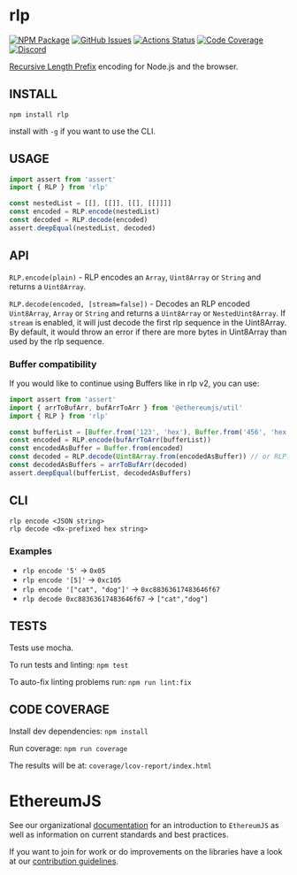 # rlp

[![NPM Package][rlp-npm-badge]][rlp-npm-link]
[![GitHub Issues][rlp-issues-badge]][rlp-issues-link]
[![Actions Status][rlp-actions-badge]][rlp-actions-link]
[![Code Coverage][rlp-coverage-badge]][rlp-coverage-link]
[![Discord][discord-badge]][discord-link]

[Recursive Length Prefix](https://eth.wiki/en/fundamentals/rlp) encoding for Node.js and the browser.

## INSTALL

`npm install rlp`

install with `-g` if you want to use the CLI.

## USAGE

```typescript
import assert from 'assert'
import { RLP } from 'rlp'

const nestedList = [[], [[]], [[], [[]]]]
const encoded = RLP.encode(nestedList)
const decoded = RLP.decode(encoded)
assert.deepEqual(nestedList, decoded)
```

## API

`RLP.encode(plain)` - RLP encodes an `Array`, `Uint8Array` or `String` and returns a `Uint8Array`.

`RLP.decode(encoded, [stream=false])` - Decodes an RLP encoded `Uint8Array`, `Array` or `String` and returns a `Uint8Array` or `NestedUint8Array`. If `stream` is enabled, it will just decode the first rlp sequence in the Uint8Array. By default, it would throw an error if there are more bytes in Uint8Array than used by the rlp sequence.

### Buffer compatibility

If you would like to continue using Buffers like in rlp v2, you can use:

```typescript
import assert from 'assert'
import { arrToBufArr, bufArrToArr } from '@ethereumjs/util'
import { RLP } from 'rlp'

const bufferList = [Buffer.from('123', 'hex'), Buffer.from('456', 'hex')]
const encoded = RLP.encode(bufArrToArr(bufferList))
const encodedAsBuffer = Buffer.from(encoded)
const decoded = RLP.decode(Uint8Array.from(encodedAsBuffer)) // or RLP.decode(encoded)
const decodedAsBuffers = arrToBufArr(decoded)
assert.deepEqual(bufferList, decodedAsBuffers)
```

## CLI

`rlp encode <JSON string>`\
`rlp decode <0x-prefixed hex string>`

### Examples

- `rlp encode '5'` -> `0x05`
- `rlp encode '[5]'` -> `0xc105`
- `rlp encode '["cat", "dog"]'` -> `0xc88363617483646f67`
- `rlp decode 0xc88363617483646f67` -> `["cat","dog"]`

## TESTS

Tests use mocha.

To run tests and linting: `npm test`

To auto-fix linting problems run: `npm run lint:fix`

## CODE COVERAGE

Install dev dependencies: `npm install`

Run coverage: `npm run coverage`

The results will be at: `coverage/lcov-report/index.html`

# EthereumJS

See our organizational [documentation](https://ethereumjs.readthedocs.io) for an introduction to `EthereumJS` as well as information on current standards and best practices.

If you want to join for work or do improvements on the libraries have a look at our [contribution guidelines](https://ethereumjs.readthedocs.io/en/latest/contributing.html).

[discord-badge]: https://img.shields.io/static/v1?logo=discord&label=discord&message=Join&color=blue
[discord-link]: https://discord.gg/TNwARpR
[rlp-npm-badge]: https://img.shields.io/npm/v/rlp.svg
[rlp-npm-link]: https://www.npmjs.com/package/rlp
[rlp-issues-badge]: https://img.shields.io/github/issues/ethereumjs/ethereumjs-monorepo/package:%20rlp?label=issues
[rlp-issues-link]: https://github.com/ethereumjs/ethereumjs-monorepo/issues?q=is%3Aopen+is%3Aissue+label%3A"package%3A+rlp"
[rlp-actions-badge]: https://github.com/ethereumjs/ethereumjs-monorepo/workflows/rlp/badge.svg
[rlp-actions-link]: https://github.com/ethereumjs/ethereumjs-monorepo/actions?query=workflow%3A%22rlp%22
[rlp-coverage-badge]: https://codecov.io/gh/ethereumjs/ethereumjs-monorepo/branch/master/graph/badge.svg?flag=rlp
[rlp-coverage-link]: https://codecov.io/gh/ethereumjs/ethereumjs-monorepo/tree/master/packages/rlp
